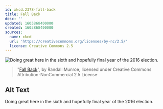 ```yaml
---
id: xkcd.2378-fall-back
title: Fall Back
desc: ''
updated: 1603868400000
created: 1603868400000
sources:
  name: xkcd
  url: 'https://creativecommons.org/licenses/by-nc/2.5/'
  license: Creative Commons 2.5
---
```

![Doing great here in the sixth and hopefully final year of the 2016 election.](https://imgs.xkcd.com/comics/fall_back.png)
> "[Fall Back](https://xkcd.com/2378/)", by Randall Munroe, licensed under Creative Commons Attribution-NonCommercial 2.5 License

## Alt Text
Doing great here in the sixth and hopefully final year of the 2016 election.
